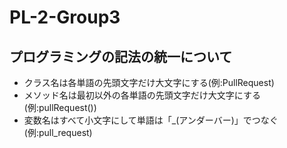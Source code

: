 # PL-2-Group3
## プログラミングの記法の統一について
- クラス名は各単語の先頭文字だけ大文字にする(例:PullRequest)
- メソッド名は最初以外の各単語の先頭文字だけ大文字にする(例:pullRequest())
- 変数名はすべて小文字にして単語は「_(アンダーバー)」でつなぐ(例:pull_request)
